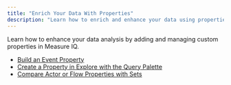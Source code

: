```yaml
---
title: "Enrich Your Data With Properties"
description: "Learn how to enrich and enhance your data using properties in Measure IQ"
---
```


Learn how to enhance your data analysis by adding and managing custom properties in Measure IQ.

- [Build an Event Property](./build-an-event-property)
- [Create a Property in Explore with the Query Palette](./create-a-property-in-explore-with-the-query-palette)
- [Compare Actor or Flow Properties with Sets](./compare-actor-or-flow-properties-on-the-fly-with-sets)
